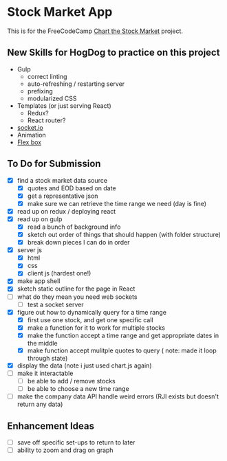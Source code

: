 # Stock Market App
This is for the FreeCodeCamp [Chart the Stock Market](https://www.freecodecamp.com/challenges/chart-the-stock-market) project.

## New Skills for HogDog to practice on this project
* Gulp
  * correct linting
  * auto-refreshing / restarting server 
  * prefixing
  * modularized CSS
* Templates (or just serving React)
  * Redux?
  * React router?
* [socket.io](https://github.com/socketio/socket.io)
* Animation
* [Flex box](https://developer.mozilla.org/en-US/docs/Web/CSS/CSS_Flexible_Box_Layout/Using_CSS_flexible_boxes)

## To Do for Submission
* [X] find a stock market data source
  * [X] quotes and EOD based on date
  * [X] get a representative json
  * [X] make sure we can retrieve the time range we need (day is fine)
* [X] read up on redux / deploying react
* [X] read up on gulp
  * [X] read a bunch of background info
  * [X] sketch out order of things that should happen (with folder structure)
  * [X] break down pieces I can do in order
* [X] server js
  * [X] html
  * [X] css
  * [X] client js (hardest one!)
* [X] make app shell 
* [X] sketch static outline for the page in React
* [ ] what do they mean you need web sockets
  * [ ] test a socket server
* [X] figure out how to dynamically query for a time range
  * [X] first use one stock, and get one specific call
  * [X] make a function for it to work for multiple stocks
  * [X] make the function accept a time range and get appropriate dates in the middle
  * [X] make function accept mulitple quotes to query ( note: made it loop through state)
* [X] display the data (note i just used chart.js again)
* [ ] make it interactable
  * [ ] be able to add / remove stocks
  * [ ] be able to choose a new time range
* [ ] make the company data API handle weird errors (RJI exists but doesn't return any data)

## Enhancement Ideas
* [ ] save off specific set-ups to return to later
* [ ] ability to zoom and drag on graph